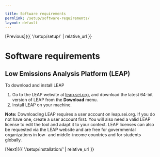 ```yaml
---

title: Software requirements
permlink: /setup/software-requirements/
layout: default
---
```


[Previous]({{ '/setup/setup/' | relative_url }}
# Software requirements

## Low Emissions Analysis Platform (LEAP)

To download and install LEAP

1. Go to the LEAP website at [leap.sei.org](https://leap.sei.org), and download the latest 64-bit version of LEAP from the **Download** menu.
2. Install LEAP on your machine.

**Note:** Downloading LEAP requires a user account on leap.sei.org. If you do not have one, create a user account first. You will also need a valid LEAP license to edit the tool and adapt it to your context. LEAP licenses can also be requested via the LEAP website and are free for governmental organizations in low- and middle-income countries and for students globally.

[Next]({{ '/setup/installation/' | relative_url }}
